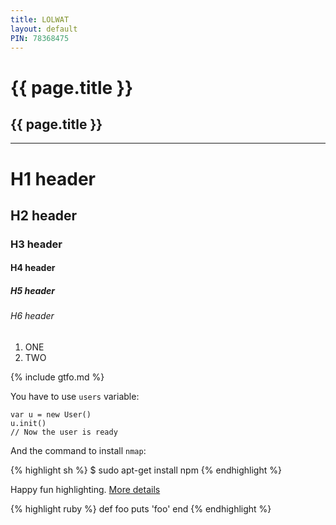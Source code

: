 ```yaml
---
title: LOLWAT
layout: default
PIN: 78368475
---
```


# {{ page.title }}

## {{ page.title }}

----

# H1 header

## H2 header

### H3 header

#### H4 header

##### H5 header

###### H6 header

1. ONE
2. TWO

{% include gtfo.md %}

You have to use `users` variable:

```
var u = new User()
u.init()
// Now the user is ready
```

And the command to install `nmap`:

{% highlight sh %}
$ sudo apt-get install npm
{% endhighlight %}

Happy fun highlighting. 
[More details](https://github.com/mojombo/jekyll/wiki/liquid-extensions)

{% highlight ruby %}
def foo
  puts 'foo'
end
{% endhighlight %}
